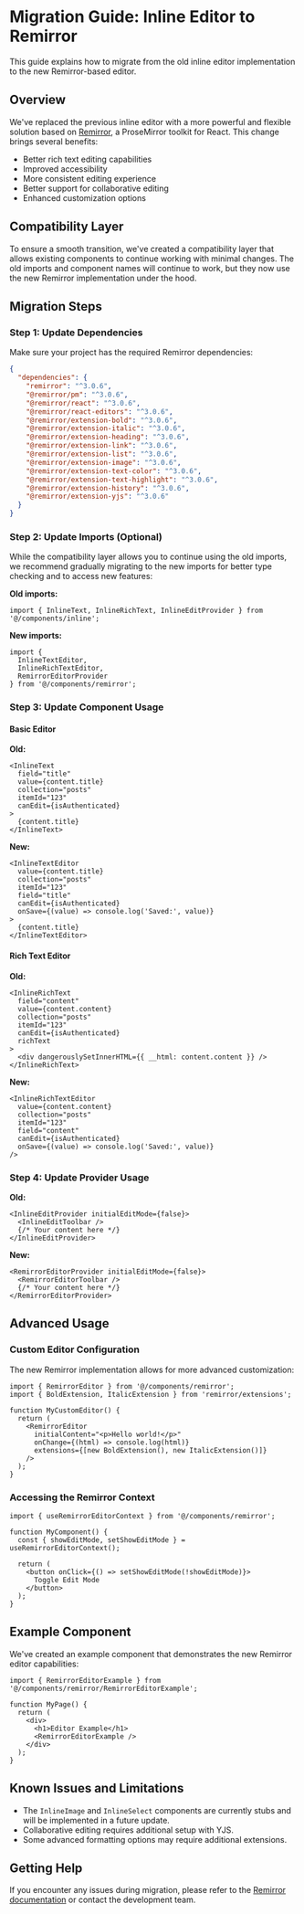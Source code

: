 # Migration Guide: Inline Editor to Remirror

This guide explains how to migrate from the old inline editor implementation to the new Remirror-based editor.

## Overview

We've replaced the previous inline editor with a more powerful and flexible solution based on [Remirror](https://remirror.io/), a ProseMirror toolkit for React. This change brings several benefits:

- Better rich text editing capabilities
- Improved accessibility
- More consistent editing experience
- Better support for collaborative editing
- Enhanced customization options

## Compatibility Layer

To ensure a smooth transition, we've created a compatibility layer that allows existing components to continue working with minimal changes. The old imports and component names will continue to work, but they now use the new Remirror implementation under the hood.

## Migration Steps

### Step 1: Update Dependencies

Make sure your project has the required Remirror dependencies:

```json
{
  "dependencies": {
    "remirror": "^3.0.6",
    "@remirror/pm": "^3.0.6",
    "@remirror/react": "^3.0.6",
    "@remirror/react-editors": "^3.0.6",
    "@remirror/extension-bold": "^3.0.6",
    "@remirror/extension-italic": "^3.0.6",
    "@remirror/extension-heading": "^3.0.6",
    "@remirror/extension-link": "^3.0.6",
    "@remirror/extension-list": "^3.0.6",
    "@remirror/extension-image": "^3.0.6",
    "@remirror/extension-text-color": "^3.0.6",
    "@remirror/extension-text-highlight": "^3.0.6",
    "@remirror/extension-history": "^3.0.6",
    "@remirror/extension-yjs": "^3.0.6"
  }
}
```

### Step 2: Update Imports (Optional)

While the compatibility layer allows you to continue using the old imports, we recommend gradually migrating to the new imports for better type checking and to access new features:

**Old imports:**
```tsx
import { InlineText, InlineRichText, InlineEditProvider } from '@/components/inline';
```

**New imports:**
```tsx
import { 
  InlineTextEditor, 
  InlineRichTextEditor, 
  RemirrorEditorProvider 
} from '@/components/remirror';
```

### Step 3: Update Component Usage

#### Basic Editor

**Old:**
```tsx
<InlineText
  field="title"
  value={content.title}
  collection="posts"
  itemId="123"
  canEdit={isAuthenticated}
>
  {content.title}
</InlineText>
```

**New:**
```tsx
<InlineTextEditor
  value={content.title}
  collection="posts"
  itemId="123"
  field="title"
  canEdit={isAuthenticated}
  onSave={(value) => console.log('Saved:', value)}
>
  {content.title}
</InlineTextEditor>
```

#### Rich Text Editor

**Old:**
```tsx
<InlineRichText
  field="content"
  value={content.content}
  collection="posts"
  itemId="123"
  canEdit={isAuthenticated}
  richText
>
  <div dangerouslySetInnerHTML={{ __html: content.content }} />
</InlineRichText>
```

**New:**
```tsx
<InlineRichTextEditor
  value={content.content}
  collection="posts"
  itemId="123"
  field="content"
  canEdit={isAuthenticated}
  onSave={(value) => console.log('Saved:', value)}
/>
```

### Step 4: Update Provider Usage

**Old:**
```tsx
<InlineEditProvider initialEditMode={false}>
  <InlineEditToolbar />
  {/* Your content here */}
</InlineEditProvider>
```

**New:**
```tsx
<RemirrorEditorProvider initialEditMode={false}>
  <RemirrorEditorToolbar />
  {/* Your content here */}
</RemirrorEditorProvider>
```

## Advanced Usage

### Custom Editor Configuration

The new Remirror implementation allows for more advanced customization:

```tsx
import { RemirrorEditor } from '@/components/remirror';
import { BoldExtension, ItalicExtension } from 'remirror/extensions';

function MyCustomEditor() {
  return (
    <RemirrorEditor
      initialContent="<p>Hello world!</p>"
      onChange={(html) => console.log(html)}
      extensions={[new BoldExtension(), new ItalicExtension()]}
    />
  );
}
```

### Accessing the Remirror Context

```tsx
import { useRemirrorEditorContext } from '@/components/remirror';

function MyComponent() {
  const { showEditMode, setShowEditMode } = useRemirrorEditorContext();
  
  return (
    <button onClick={() => setShowEditMode(!showEditMode)}>
      Toggle Edit Mode
    </button>
  );
}
```

## Example Component

We've created an example component that demonstrates the new Remirror editor capabilities:

```tsx
import { RemirrorEditorExample } from '@/components/remirror/RemirrorEditorExample';

function MyPage() {
  return (
    <div>
      <h1>Editor Example</h1>
      <RemirrorEditorExample />
    </div>
  );
}
```

## Known Issues and Limitations

- The `InlineImage` and `InlineSelect` components are currently stubs and will be implemented in a future update.
- Collaborative editing requires additional setup with YJS.
- Some advanced formatting options may require additional extensions.

## Getting Help

If you encounter any issues during migration, please refer to the [Remirror documentation](https://remirror.io/docs) or contact the development team.
